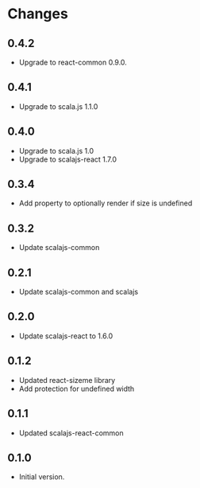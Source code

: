 # Changes

## 0.4.2

* Upgrade to react-common 0.9.0.

## 0.4.1

* Upgrade to scala.js 1.1.0

## 0.4.0

* Upgrade to scala.js 1.0
* Upgrade to scalajs-react 1.7.0

## 0.3.4

* Add property to optionally render if size is undefined

## 0.3.2

* Update scalajs-common

## 0.2.1

* Update scalajs-common and scalajs

## 0.2.0

* Update scalajs-react to 1.6.0

## 0.1.2

* Updated react-sizeme library
* Add protection for undefined width

## 0.1.1

* Updated scalajs-react-common

## 0.1.0

* Initial version.
